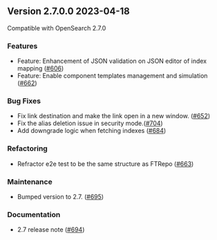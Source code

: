 ## Version 2.7.0.0 2023-04-18

Compatible with OpenSearch 2.7.0

### Features
* Feature: Enhancement of JSON validation on JSON editor of index mapping  ([#606](https://github.com/opensearch-project/index-management-dashboards-plugin/pull/606))
* Feature: Enable component templates management and simulation  ([#662](https://github.com/opensearch-project/index-management-dashboards-plugin/pull/662))

### Bug Fixes
* Fix link destination and make the link open in a new window. ([#652](https://github.com/opensearch-project/index-management-dashboards-plugin/pull/652))
* Fix the alias deletion issue in security mode.([#704](https://github.com/opensearch-project/index-management-dashboards-plugin/pull/704))
* Add downgrade logic when fetching indexes ([#684](https://github.com/opensearch-project/index-management-dashboards-plugin/pull/684))

### Refactoring
* Refractor e2e test to be the same structure as FTRepo ([#663](https://github.com/opensearch-project/index-management-dashboards-plugin/pull/663))

### Maintenance
* Bumped version to 2.7. ([#695](https://github.com/opensearch-project/index-management-dashboards-plugin/pull/695))

### Documentation
* 2.7 release note ([#694](https://github.com/opensearch-project/index-management-dashboards-plugin/pull/694))
